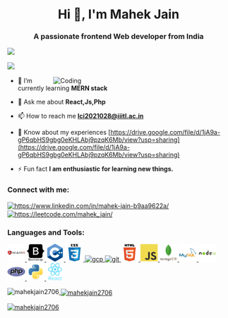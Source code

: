<!-- <p align="center">
  <img src="https://github.com/thompsonemerson/thompsonemerson/raw/master/cover-thompson.png" height="200"/>
</p> -->
<h1 align="center">Hi 👋, I'm Mahek Jain </h1>
<h3 align="center">A passionate frontend Web developer from India</h3>
<img width="400" src="https://tenor.com/bUHIQ.gif" >
<p align="left"> <img src="https://komarev.com/ghpvc/?username=mahekjain2706&label=Profile%20views&color=0e75b6&style=flat"/> </p>

<p align="left"> <a href="https://twitter.com/" target="blank">
<img align="right" alt="Coding" width="400" src="https://mir-s3-cdn-cf.behance.net/project_modules/disp/601014116770475.6068beff4640a.gif"></a> </p>

- 🌱 I’m currently learning **MERN stack**

- 💬 Ask me about **React,Js,Php**

- 📫 How to reach me **lci2021028@iiitl.ac.in**

- 📄 Know about my experiences [https://drive.google.com/file/d/1jA9a-gP6qbHS9gbg0eKHLAbj9pzqK6Mb/view?usp=sharing](https://drive.google.com/file/d/1jA9a-gP6qbHS9gbg0eKHLAbj9pzqK6Mb/view?usp=sharing)

- ⚡ Fun fact **I am enthusiastic for learning new things.**

<h3 align="left">Connect with me:</h3>
<p align="left">
<a href="https://linkedin.com/in/https://www.linkedin.com/in/mahek-jain-b9aa9622a/" target="blank"><img align="center" src="https://raw.githubusercontent.com/rahuldkjain/github-profile-readme-generator/master/src/images/icons/Social/linked-in-alt.svg" alt="https://www.linkedin.com/in/mahek-jain-b9aa9622a/" height="30" width="40" /></a>
<a href="https://www.leetcode.com/https://leetcode.com/mahek_jain/" target="blank"><img align="center" src="https://raw.githubusercontent.com/rahuldkjain/github-profile-readme-generator/master/src/images/icons/Social/leet-code.svg" alt="https://leetcode.com/mahek_jain/" height="30" width="40" /></a>
</p>

<h3 align="left">Languages and Tools:</h3>
<p align="left"> <a href="https://angular.io" target="_blank" rel="noreferrer"> <img src="https://raw.githubusercontent.com/devicons/devicon/master/icons/angularjs/angularjs-original-wordmark.svg" alt="angularjs" width="40" height="40"/> </a> <a href="https://getbootstrap.com" target="_blank" rel="noreferrer"> <img src="https://raw.githubusercontent.com/devicons/devicon/master/icons/bootstrap/bootstrap-plain-wordmark.svg" alt="bootstrap" width="40" height="40"/> </a> <a href="https://www.w3schools.com/cpp/" target="_blank" rel="noreferrer"> <img src="https://raw.githubusercontent.com/devicons/devicon/master/icons/cplusplus/cplusplus-original.svg" alt="cplusplus" width="40" height="40"/> </a> <a href="https://www.w3schools.com/css/" target="_blank" rel="noreferrer"> <img src="https://raw.githubusercontent.com/devicons/devicon/master/icons/css3/css3-original-wordmark.svg" alt="css3" width="40" height="40"/> </a> <a href="https://cloud.google.com" target="_blank" rel="noreferrer"> <img src="https://www.vectorlogo.zone/logos/google_cloud/google_cloud-icon.svg" alt="gcp" width="40" height="40"/> </a> <a href="https://git-scm.com/" target="_blank" rel="noreferrer"> <img src="https://www.vectorlogo.zone/logos/git-scm/git-scm-icon.svg" alt="git" width="40" height="40"/> </a> <a href="https://www.w3.org/html/" target="_blank" rel="noreferrer"> <img src="https://raw.githubusercontent.com/devicons/devicon/master/icons/html5/html5-original-wordmark.svg" alt="html5" width="40" height="40"/> </a> <a href="https://developer.mozilla.org/en-US/docs/Web/JavaScript" target="_blank" rel="noreferrer"> <img src="https://raw.githubusercontent.com/devicons/devicon/master/icons/javascript/javascript-original.svg" alt="javascript" width="40" height="40"/> </a> <a href="https://www.mongodb.com/" target="_blank" rel="noreferrer"> <img src="https://raw.githubusercontent.com/devicons/devicon/master/icons/mongodb/mongodb-original-wordmark.svg" alt="mongodb" width="40" height="40"/> </a> <a href="https://www.mysql.com/" target="_blank" rel="noreferrer"> <img src="https://raw.githubusercontent.com/devicons/devicon/master/icons/mysql/mysql-original-wordmark.svg" alt="mysql" width="40" height="40"/> </a> <a href="https://nodejs.org" target="_blank" rel="noreferrer"> <img src="https://raw.githubusercontent.com/devicons/devicon/master/icons/nodejs/nodejs-original-wordmark.svg" alt="nodejs" width="40" height="40"/> </a> <a href="https://www.php.net" target="_blank" rel="noreferrer"> <img src="https://raw.githubusercontent.com/devicons/devicon/master/icons/php/php-original.svg" alt="php" width="40" height="40"/> </a> <a href="https://www.python.org" target="_blank" rel="noreferrer"> <img src="https://raw.githubusercontent.com/devicons/devicon/master/icons/python/python-original.svg" alt="python" width="40" height="40"/> </a> <a href="https://reactjs.org/" target="_blank" rel="noreferrer"> <img src="https://raw.githubusercontent.com/devicons/devicon/master/icons/react/react-original-wordmark.svg" alt="react" width="40" height="40"/> </a> <a href="https://www.adobe.com/products/xd.html" target="_blank" rel="noreferrer"> 

<p><img align="left" src="https://github-readme-stats.vercel.app/api/top-langs?username=mahekjain2706&show_icons=true&locale=en&layout=compact" alt="mahekjain2706" /></p>

<p>&nbsp;<img align="center" src="https://github-readme-stats.vercel.app/api?username=mahekjain2706&show_icons=true&locale=en" alt="mahekjain2706" /></p>

<p><img align="center" src="https://github-readme-streak-stats.herokuapp.com/?user=mahekjain2706&" alt="mahekjain2706" /></p>
